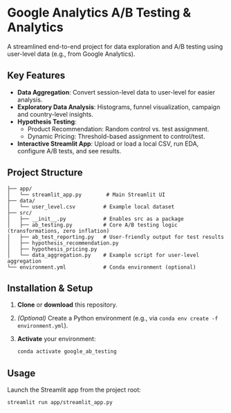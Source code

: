 # Google Analytics A/B Testing & Analytics

A streamlined end-to-end project for data exploration and A/B testing using user-level data (e.g., from Google Analytics).

## Key Features

- **Data Aggregation**: Convert session-level data to user-level for easier analysis.
- **Exploratory Data Analysis**: Histograms, funnel visualization, campaign and country-level insights.
- **Hypothesis Testing**:
  - Product Recommendation: Random control vs. test assignment.
  - Dynamic Pricing: Threshold-based assignment to control/test.
- **Interactive Streamlit App**: Upload or load a local CSV, run EDA, configure A/B tests, and see results.


## Project Structure

```projectspace/google_analytics_ab_testing/
├── app/
│   └── streamlit_app.py        # Main Streamlit UI
├── data/
│   └── user_level.csv         # Example local dataset
├── src/
│   ├── __init__.py            # Enables src as a package
│   ├── ab_testing.py          # Core A/B testing logic (transformations, zero inflation)
│   ├── ab_test_reporting.py   # User-friendly output for test results
│   ├── hypothesis_recommendation.py
│   ├── hypothesis_pricing.py
│   └── data_aggregation.py    # Example script for user-level aggregation
└── environment.yml            # Conda environment (optional)

```

## Installation & Setup

1. **Clone** or **download** this repository.
2. *(Optional)* Create a Python environment (e.g., via `conda env create -f environment.yml`).
3. **Activate** your environment:

   ```bash
   conda activate google_ab_testing

## Usage

Launch the Streamlit app from the project root:

  ```bash
  streamlit run app/streamlit_app.py
